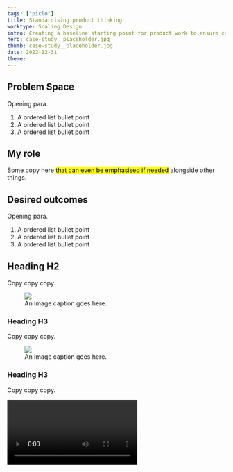 ```yaml
---
tags: ["piclo"]
title: Standardising product thinking
worktype: Scaling Design
intro: Creating a baseline starting point for product work to ensure consistent quality of thought for new work from the get-go.
hero: case-study__placeholder.jpg
thumb: case-study__placeholder.jpg
date: 2022-12-31
theme: 
---
```


## Problem Space

Opening para.

1. A ordered list bullet point
2. A ordered list bullet point
3. A ordered list bullet point

## My role

Some copy here <mark>that can even be emphasised if needed</mark> alongside other things.


## Desired outcomes

Opening para.

1. A ordered list bullet point
2. A ordered list bullet point
3. A ordered list bullet point


## Heading H2

Copy copy copy.

<figure>
  <img src="/_assets/img/case-study__placeholder.jpg" />
  <figcaption>An image caption goes here.</figcaption>
</figure>


### Heading H3
 
Copy copy copy.

<figure>
  <img src="/_assets/img/case-study__placeholder.jpg" />
  <figcaption>An image caption goes here.</figcaption>
</figure>


### Heading H3

Copy copy copy.

<video controls autoplay loop>
  <source src="/_assets/mov/case-study__email__template.mp4" type="video/mp4">
  <p>This browser does not support the video element.</p>
</video>









